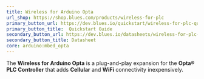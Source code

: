 ```yaml
---
title: Wireless for Arduino Opta
url_shop: https://shop.blues.com/products/wireless-for-plc
primary_button_url: https://dev.blues.io/quickstart/wireless-for-plc-quickstart/
primary_button_title:  Quickstart Guide
secondary_button_url: https://dev.blues.io/datasheets/wireless-for-plc-datasheet/wireless-for-plc-cellular/
secondary_button_title: Datasheet
core: arduino:mbed_opta
---
```


The **Wireless for Arduino Opta** is a plug-and-play expansion for the **Opta® PLC Controller** that adds **Cellular** and **WiFi** connectivity inexpensively.